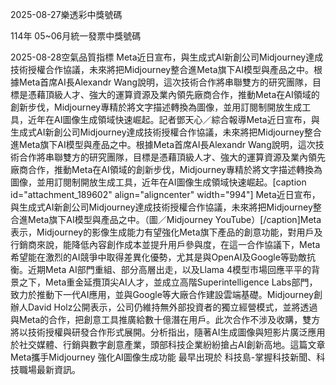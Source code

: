 
2025-08-27樂透彩中獎號碼

                                
114年 05~06月統一發票中獎號碼
                             
2025-08-28空氣品質指標
                              Meta近日宣布，與生成式AI新創公司Midjourney達成技術授權合作協議，未來將把Midjourney整合進Meta旗下AI模型與產品之中。根據Meta首席AI長Alexandr Wang說明，這次技術合作將串聯雙方的研究團隊，目標是憑藉頂級人才、強大的運算資源及業內領先廠商合作，推動Meta在AI領域的創新步伐，Midjourney專精於將文字描述轉換為圖像，並用訂閱制開放生成工具，近年在AI圖像生成領域快速崛起。記者鄧天心／綜合報導Meta近日宣布，與生成式AI新創公司Midjourney達成技術授權合作協議，未來將把Midjourney整合進Meta旗下AI模型與產品之中。根據Meta首席AI長Alexandr Wang說明，這次技術合作將串聯雙方的研究團隊，目標是憑藉頂級人才、強大的運算資源及業內領先廠商合作，推動Meta在AI領域的創新步伐，Midjourney專精於將文字描述轉換為圖像，並用訂閱制開放生成工具，近年在AI圖像生成領域快速崛起。[caption id="attachment_189602" align="aligncenter" width="994"] Meta近日宣布，與生成式AI新創公司Midjourney達成技術授權合作協議，未來將把Midjourney整合進Meta旗下AI模型與產品之中。（圖／Midjourney YouTube）[/caption]Meta表示，Midjourney的影像生成能力有望強化Meta旗下產品的創意功能，對用戶及行銷商來說，能降低內容創作成本並提升用戶參與度，在這一合作協議下，Meta希望能在激烈的AI競爭中取得差異化優勢，尤其是與OpenAI及Google等勁敵抗衡。近期Meta AI部門重組、部分高層出走，以及Llama 4模型市場回應平平的背景之下，Meta重金延攬頂尖AI人才，並成立高階Superintelligence Labs部門，致力於推動下一代AI應用，並與Google等大廠合作建設雲端基礎。Midjourney創辦人David Holz公開表示，公司仍維持無外部投資者的獨立經營模式，並將透過與Meta的合作，把創意工具推廣給數十億潛在用戶。此次合作不涉及收購，雙方將以技術授權與研發合作形式展開。分析指出，隨著AI生成圖像與短影片廣泛應用於社交媒體、行銷與數字創意產業，頭部科技企業紛紛搶占AI創新高地。這篇文章 Meta攜手Midjourney 強化AI圖像生成功能 最早出現於 科技島-掌握科技新聞、科技職場最新資訊。